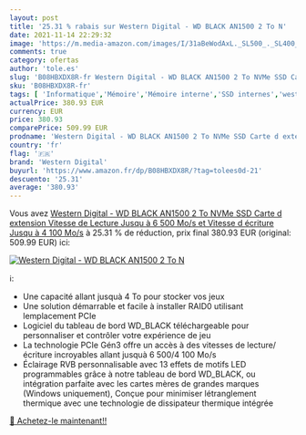 ```yaml
---
layout: post
title: '25.31 % rabais sur Western Digital - WD BLACK AN1500 2 To N'
date: 2021-11-14 22:29:32
image: 'https://m.media-amazon.com/images/I/31aBeWodAxL._SL500_._SL400_.jpg'
comments: true
category: ofertas
author: 'tole.es'
slug: 'B08HBXDX8R-fr Western Digital - WD BLACK AN1500 2 To NVMe SSD Carte d...'
sku: 'B08HBXDX8R-fr'
tags: [ 'Informatique','Mémoire','Mémoire interne','SSD internes','western digital', ]
actualPrice: 380.93 EUR
currency: EUR
price: 380.93
comparePrice: 509.99 EUR
prodname: 'Western Digital - WD BLACK AN1500 2 To NVMe SSD Carte d extension  Vitesse de Lecture Jusqu à 6 500 Mo/s et Vitesse d écriture Jusqu à 4 100 Mo/s'
country: 'fr'
flag: '🇫🇷'
brand: 'Western Digital'
buyurl: 'https://www.amazon.fr/dp/B08HBXDX8R/?tag=tolees0d-21'
descuento: '25.31'
average: '380.93'
---
```


Vous avez [Western Digital - WD BLACK AN1500 2 To NVMe SSD Carte d extension  Vitesse de Lecture Jusqu à 6 500 Mo/s et Vitesse d écriture Jusqu à 4 100 Mo/s](https://www.amazon.fr/dp/B08HBXDX8R/?tag=tolees0d-21)  à  25.31 % de réduction, prix final  380.93 EUR (original: 509.99 EUR) ici:

[![Western Digital - WD BLACK AN1500 2 To N](https://m.media-amazon.com/images/I/31aBeWodAxL._SL500_._SL400_.jpg)](https://www.amazon.fr/dp/B08HBXDX8R/?tag=tolees0d-21)

ℹ️:

- Une capacité allant jusquà 4 To pour stocker vos jeux
- Une solution démarrable et facile à installer RAID0 utilisant lemplacement PCIe
- Logiciel du tableau de bord WD_BLACK téléchargeable pour personnaliser et contrôler votre expérience de jeu
- La technologie PCIe Gén3 offre un accès à des vitesses de lecture/écriture incroyables allant jusquà 6 500/4 100 Mo/s
- Éclairage RVB personnalisable avec 13 effets de motifs LED programmables grâce à notre tableau de bord WD_BLACK, ou intégration parfaite avec les cartes mères de grandes marques (Windows uniquement), Conçue pour minimiser létranglement thermique avec une technologie de dissipateur thermique intégrée

[🛒 Achetez-le maintenant!!](https://www.amazon.fr/dp/B08HBXDX8R/?tag=tolees0d-21)
